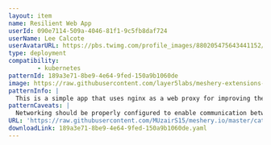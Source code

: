 ```yaml
---
layout: item
name: Resilient Web App
userId: 090e7114-509a-4046-81f1-9c5fb8daf724
userName: Lee Calcote
userAvatarURL: https://pbs.twimg.com/profile_images/880205475643441152/V_vhfnzb_400x400.jpg
type: deployment
compatibility: 
        - kubernetes
patternId: 189a3e71-8be9-4e64-9fed-150a9b1060de
image: https://raw.githubusercontent.com/layer5labs/meshery-extensions-packages/master/action-assets/design-assets/189a3e71-8be9-4e64-9fed-150a9b1060de-light.png,https://raw.githubusercontent.com/layer5labs/meshery-extensions-packages/master/action-assets/design-assets/189a3e71-8be9-4e64-9fed-150a9b1060de-dark.png
patternInfo: |
  This is a simple app that uses nginx as a web proxy for improving the resiliency of web app
patternCaveats: |
  Networking should be properly configured to enable communication between the frontend and backend components of the app.
URL: 'https://raw.githubusercontent.com/MUzairS15/meshery.io/master/catalog/189a3e71-8be9-4e64-9fed-150a9b1060de.yaml'
downloadLink: 189a3e71-8be9-4e64-9fed-150a9b1060de.yaml
---
```

